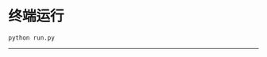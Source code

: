 # 终端运行

```shell
python run.py
```
******************************************************************************************************************************************************************************************************************************************************************************************************************************************************************************************************************************************************************************************************************************************************************************************************************************************************************************************************************************************************************************************************************************************************************************************************************************************************************************************************************************************************************************************************************